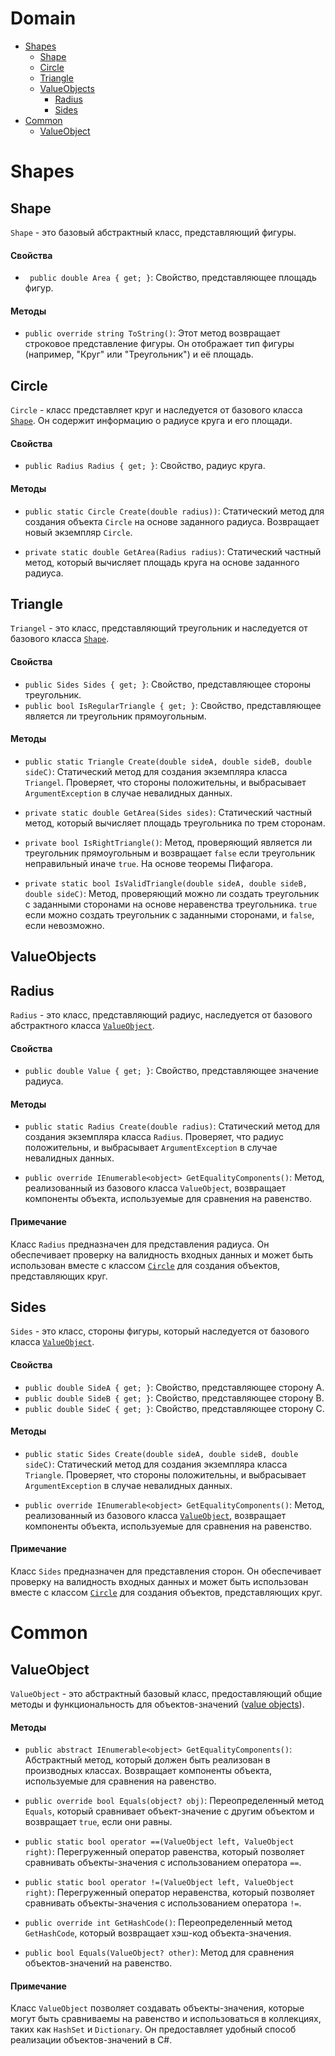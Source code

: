 # Domain

- [Shapes](#shapes)
	- [Shape](#shape)
	- [Circle](#circle)
	- [Triangle](#triangle)
	- [ValueObjects](#valueobjects)
		- [Radius](#radius)
		- [Sides](#sides)
- [Common](#common)
	- [ValueObject](#valueobject)

# Shapes

## Shape

`Shape` - это базовый абстрактный класс, представляющий фигуры.

#### Свойства

- ` public double Area { get; }`: Свойство, представляющее площадь 
фигур.

#### Методы

- `public override string ToString()`: 
Этот метод возвращает строковое представление фигуры. 
Он отображает тип фигуры (например, "Круг" или "Треугольник") 
и её площадь.

## Circle

`Circle` - класс представляет круг и наследуется от базового 
класса [`Shape`](#shape). Он содержит информацию о радиусе круга 
и его площади.

#### Свойства

- `public Radius Radius { get; }`: Свойство, радиус круга.


#### Методы

- `public static Circle Create(double radius))`: 
Статический метод для создания объекта `Circle` на основе заданного 
радиуса. Возвращает новый экземпляр `Circle`.

- `private static double GetArea(Radius radius)`: 
Статический частный метод, который вычисляет площадь круга на основе 
заданного радиуса.

## Triangle

`Triangel` - это класс, представляющий треугольник и наследуется от базового класса [`Shape`](#shape).

#### Свойства

- `public Sides Sides { get; }`: Свойство, представляющее стороны треугольник.
- `public bool IsRegularTriangle { get; }`: Свойство, представляющее является ли треугольник прямоугольным.

#### Методы

- `public static Triangle Create(double sideA, double sideB, double sideC)`: 
Статический метод для создания экземпляра класса `Triangel`. Проверяет, что стороны 
положительны, и выбрасывает `ArgumentException` в случае невалидных данных.

- `private static double GetArea(Sides sides)`: 
Статический частный метод, который вычисляет площадь треугольника по 
трем сторонам.

- `private bool IsRightTriangle()`: 
Метод, проверяющий является ли треугольник прямоугольным и возвращает `false`
если треугольник неправильный иначе `true`. На основе теоремы Пифагора.

- `private static bool IsValidTriangle(double sideA, double sideB, double sideC)`: 
Метод, проверяющий можно ли создать треугольник с заданными сторонами 
на основе неравенства треугольника. `true` eсли можно создать треугольник 
с заданными сторонами, и `false`, если невозможно.

## ValueObjects

## Radius

`Radius` - это класс, представляющий радиус, наследуется от базового абстрактного класса [`ValueObject`](#valueobject).

#### Свойства

- `public double Value { get; }`: Свойство, представляющее значение радиуса.

#### Методы

- `public static Radius Create(double radius)`: 
Статический метод для создания экземпляра класса `Radius`. Проверяет, что радиус 
положительны, и выбрасывает `ArgumentException` в случае невалидных данных.

- `public override IEnumerable<object> GetEqualityComponents()`: 
Метод, реализованный из базового класса `ValueObject`, возвращает компоненты объекта, 
используемые для сравнения на равенство.

#### Примечание

Класс `Radius` предназначен для представления радиуса. Он обеспечивает проверку 
на валидность входных данных и может быть использован вместе с классом [`Circle`](#circle) для создания 
объектов, представляющих круг.

## Sides

`Sides` - это класс, стороны фигуры, который наследуется от базового класса [`ValueObject`](#valueobject).

#### Свойства

- `public double SideA { get; }`: Свойство, представляющее сторону A.
- `public double SideB { get; }`: Свойство, представляющее сторону B.
- `public double SideC { get; }`: Свойство, представляющее сторону C.

#### Методы

- `public static Sides Create(double sideA, double sideB, double sideC)`: 
Статический метод для создания экземпляра класса `Triangle`. Проверяет, что стороны 
положительны, и выбрасывает `ArgumentException` в случае невалидных данных.

- `public override IEnumerable<object> GetEqualityComponents()`: 
Метод, реализованный из базового класса [`ValueObject`](#valueobject), возвращает компоненты объекта, 
используемые для сравнения на равенство.

#### Примечание

Класс `Sides` предназначен для представления сторон. Он обеспечивает проверку 
на валидность входных данных и может быть использован вместе с классом [`Circle`](#circle) для создания 
объектов, представляющих круг.

# Common

## ValueObject

`ValueObject` - это абстрактный базовый класс, предоставляющий 
общие методы и функциональность для объектов-значений ([value objects](#valueobjects)).

#### Методы

- `public abstract IEnumerable<object> GetEqualityComponents()`: 
Абстрактный метод, который должен быть реализован в производных классах. 
Возвращает компоненты объекта, используемые для сравнения на равенство.

- `public override bool Equals(object? obj)`: 
Переопределенный метод `Equals`, который сравнивает объект-значение 
с другим объектом и возвращает `true`, если они равны.

- `public static bool operator ==(ValueObject left, ValueObject right)`: 
Перегруженный оператор равенства, который позволяет сравнивать объекты-значения 
с использованием оператора `==`.

- `public static bool operator !=(ValueObject left, ValueObject right)`: 
Перегруженный оператор неравенства, который позволяет сравнивать 
объекты-значения с использованием оператора `!=`.

- `public override int GetHashCode()`: 
Переопределенный метод `GetHashCode`, который возвращает хэш-код 
объекта-значения.

- `public bool Equals(ValueObject? other)`: 
Метод для сравнения объектов-значений на равенство.

#### Примечание

Класс `ValueObject` позволяет создавать объекты-значения, которые могут 
быть сравниваемы на равенство и использоваться в коллекциях, 
таких как `HashSet` и `Dictionary`. Он предоставляет удобный способ 
реализации объектов-значений в C#.
